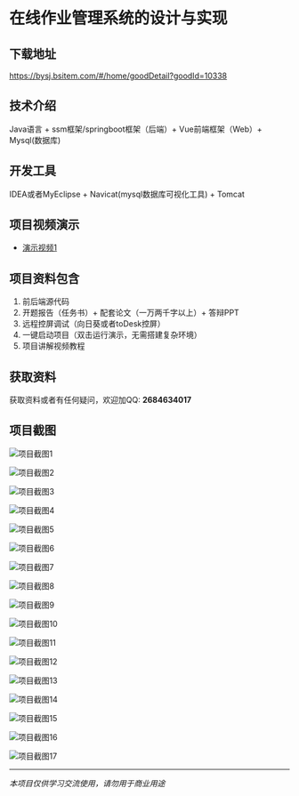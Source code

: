 # 在线作业管理系统的设计与实现

## 下载地址
https://bysj.bsitem.com/#/home/goodDetail?goodId=10338

## 技术介绍
Java语言 + ssm框架/springboot框架（后端）+ Vue前端框架（Web）+ Mysql(数据库)

## 开发工具
IDEA或者MyEclipse + Navicat(mysql数据库可视化工具) + Tomcat

## 项目视频演示
- [演示视频1](https://graduation-images.oss-cn-beijing.aliyuncs.com/videos/828%E5%A5%97ssm%E5%BD%95%E5%83%8F/10338_ssm182%E5%9C%A8%E7%BA%BF%E4%BD%9C%E4%B8%9A%E7%AE%A1%E7%90%86%E7%B3%BB%E7%BB%9F%E7%9A%84%E8%AE%BE%E8%AE%A1%E4%B8%8E%E5%AE%9E%E7%8E%B0%2Bvue%E5%BD%95%E5%83%8F.mp4)

## 项目资料包含
1. 前后端源代码
2. 开题报告（任务书）+ 配套论文（一万两千字以上）+ 答辩PPT
3. 远程控屏调试（向日葵或者toDesk控屏）
4. 一键启动项目（双击运行演示，无需搭建复杂环境）
5. 项目讲解视频教程

## 获取资料
获取资料或者有任何疑问，欢迎加QQ: **2684634017**

## 项目截图
![项目截图1](https://graduation-images.oss-cn-beijing.aliyuncs.com/图片/10338/毕设论坛项目主图.jpg)

![项目截图2](https://graduation-images.oss-cn-beijing.aliyuncs.com/图片/10338/1.png)

![项目截图3](https://graduation-images.oss-cn-beijing.aliyuncs.com/图片/10338/2.png)

![项目截图4](https://graduation-images.oss-cn-beijing.aliyuncs.com/图片/10338/3.png)

![项目截图5](https://graduation-images.oss-cn-beijing.aliyuncs.com/图片/10338/4.png)

![项目截图6](https://graduation-images.oss-cn-beijing.aliyuncs.com/图片/10338/5.png)

![项目截图7](https://graduation-images.oss-cn-beijing.aliyuncs.com/图片/10338/6.png)

![项目截图8](https://graduation-images.oss-cn-beijing.aliyuncs.com/图片/10338/7.png)

![项目截图9](https://graduation-images.oss-cn-beijing.aliyuncs.com/图片/10338/8.png)

![项目截图10](https://graduation-images.oss-cn-beijing.aliyuncs.com/图片/10338/9.png)

![项目截图11](https://graduation-images.oss-cn-beijing.aliyuncs.com/图片/10338/10.png)

![项目截图12](https://graduation-images.oss-cn-beijing.aliyuncs.com/图片/10338/11.png)

![项目截图13](https://graduation-images.oss-cn-beijing.aliyuncs.com/图片/10338/12.png)

![项目截图14](https://graduation-images.oss-cn-beijing.aliyuncs.com/图片/10338/13.png)

![项目截图15](https://graduation-images.oss-cn-beijing.aliyuncs.com/图片/10338/14.png)

![项目截图16](https://graduation-images.oss-cn-beijing.aliyuncs.com/图片/10338/15.png)

![项目截图17](https://graduation-images.oss-cn-beijing.aliyuncs.com/图片/10338/16.png)

---
*本项目仅供学习交流使用，请勿用于商业用途*
